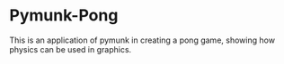 # Pymunk-Pong
This is an application of pymunk in creating a pong game, showing how physics can be used in graphics.
